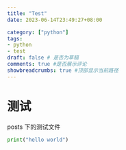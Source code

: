```yaml
---
title: "Test"
date: 2023-06-14T23:49:27+08:00

category: ["python"]
tags: 
- python
- test
draft: false # 是否为草稿 
comments: true #是否展示评论
showbreadcrumbs: true #顶部显示当前路径
---
```


# 测试
posts 下的测试文件

```python 
print("hello world")
```


